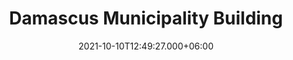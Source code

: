 ---
title: Damascus Municipality Building
date: 2021-10-10T12:49:27.000+06:00
thumbnail: images/project_govermentalBuilding/thumb.jpg
service: Design, Modeling, Rendering
# Client: Damascus University
shortDescription: Government building on a sloped land using a metal shelter structure system. Challenges such as stability, retaining walls, and drainage were addressed in the design, along with features such as ramps and elevators for accessibility. To convey the authority of the government, the building included design elements such as a grand entrance, impressive columns, and a muted color scheme. The building's security features included security cameras, restricted access areas, and secure detention cells. Overall, the project resulted in a functional, secure, and accessible building that met the needs of the public while being built on a challenging sloped site.
challenge: Lorem ipsum dolor sit amet, consetetur sadipscing elitr, sed diam nonumy
  eirmod tempor invidunt ut labore et dolore magna aliquyam erat, sed diam voluptua
  vero eos et accusam et justo duo dolores et ea rebum. Stet clita kasd gubergren.
solution: Lorem ipsum dolor sit amet, consetetur sadipscing elitr, sed diam nonumy
  eirmod tempor invidunt ut labore et dolore magna aliquyam erat, sed diam voluptua
  vero eos et accusam et justo duo dolores et ea rebum. Stet clita kasd gubergren.
slideShowImages: [images/project1/1.jpg,images/project1/2.jpg,images/project1/3.jpg,images/project1/3.jpg,images/project1/3.jpg]
showChallenge: "false"
showSolution: "false"
showChallengeAndSolution: "false"

---